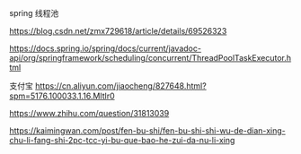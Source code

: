 spring 线程池

https://blog.csdn.net/zmx729618/article/details/69526323

https://docs.spring.io/spring/docs/current/javadoc-api/org/springframework/scheduling/concurrent/ThreadPoolTaskExecutor.html


支付宝
https://cn.aliyun.com/jiaocheng/827648.html?spm=5176.100033.1.16.MItlr0

https://www.zhihu.com/question/31813039

https://kaimingwan.com/post/fen-bu-shi/fen-bu-shi-shi-wu-de-dian-xing-chu-li-fang-shi-2pc-tcc-yi-bu-que-bao-he-zui-da-nu-li-xing


